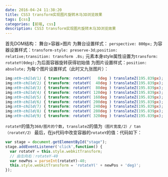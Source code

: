 ```yaml
---
date: 2016-04-24 11:38:20
title: CSS3 transform实现图片旋转木马3D浏览效果
tags: [css]
categories: [前端, css]
description: CSS3 transform实现图片旋转木马3D浏览效果
---
```


首先DOM结构： 舞台>容器>图片
为舞台设置样式： `perspective: 800px;`
为容器设置样式：`transform-style: preserve-3d;position: relative;transition: transform .8s;`
元素本身style属性设置为`transform: rotateY(0deg);`为后面容器旋转获得初始值
为图片设置样式：`position: absolute;`
为每个图片设置样式（此时又九张图片）：

```css
img:nth-child(1) { transform: rotateY(   0deg ) translateZ(195.839px); }
img:nth-child(2) { transform: rotateY(  40deg ) translateZ(195.839px); }
img:nth-child(3) { transform: rotateY(  80deg ) translateZ(195.839px); }
img:nth-child(4) { transform: rotateY( 120deg ) translateZ(195.839px); }
img:nth-child(5) { transform: rotateY( 160deg ) translateZ(195.839px); }
img:nth-child(6) { transform: rotateY( 200deg ) translateZ(195.839px); }
img:nth-child(7) { transform: rotateY( 240deg ) translateZ(195.839px); }
img:nth-child(8) { transform: rotateY( 280deg ) translateZ(195.839px); }
img:nth-child(9) { transform: rotateY( 320deg ) translateZ(195.839px); }
```
`rotateY`的值为`360/图片的个数`，`translateZ`的值为`（图片宽度/2）/ tan（rorateY/2）`
最后，在js代码中改变容器的`rotateY`的值：代码如下：

```js
var stage = document.getElementById("stage");
stage.addEventListener('click',function() {
  var rotateY = this.style.webkitTransform;
  // 由左向右：rotateY-40
  var newPos = parseInt(rotateY)-40; 
  this.style.webkitTransform = 'rotateY(' + newPos + 'deg)';
});
```
